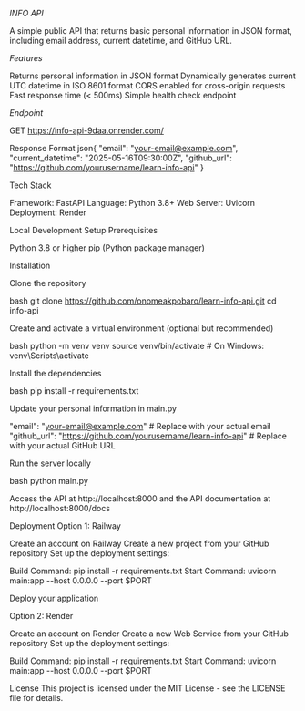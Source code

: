 *INFO API*


A simple public API that returns basic personal information in JSON format, including email address, current datetime, and GitHub URL.


*Features*

Returns personal information in JSON format
Dynamically generates current UTC datetime in ISO 8601 format
CORS enabled for cross-origin requests
Fast response time (< 500ms)
Simple health check endpoint



*Endpoint*

GET https://info-api-9daa.onrender.com/

Response Format
json{
  "email": "your-email@example.com",
  "current_datetime": "2025-05-16T09:30:00Z", 
  "github_url": "https://github.com/yourusername/learn-info-api"
}


Tech Stack

Framework: FastAPI
Language: Python 3.8+
Web Server: Uvicorn
Deployment: Render

Local Development Setup
Prerequisites

Python 3.8 or higher
pip (Python package manager)

Installation

Clone the repository

bash git clone https://github.com/onomeakpobaro/learn-info-api.git
cd info-api

Create and activate a virtual environment (optional but recommended)

bash python -m venv venv
source venv/bin/activate  # On Windows: venv\Scripts\activate

Install the dependencies

bash pip install -r requirements.txt

Update your personal information in main.py


"email": "your-email@example.com"  # Replace with your actual email
"github_url": "https://github.com/yourusername/learn-info-api"  # Replace with your actual GitHub URL

Run the server locally

bash python main.py

Access the API at http://localhost:8000 and the API documentation at http://localhost:8000/docs

Deployment
Option 1: Railway

Create an account on Railway
Create a new project from your GitHub repository
Set up the deployment settings:

Build Command: pip install -r requirements.txt
Start Command: uvicorn main:app --host 0.0.0.0 --port $PORT


Deploy your application

Option 2: Render

Create an account on Render
Create a new Web Service from your GitHub repository
Set up the deployment settings:

Build Command: pip install -r requirements.txt
Start Command: uvicorn main:app --host 0.0.0.0 --port $PORT






License
This project is licensed under the MIT License - see the LICENSE file for details.
